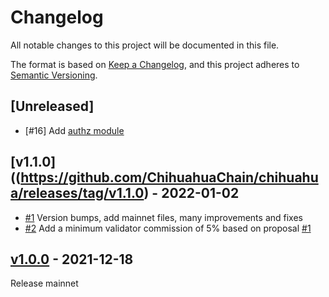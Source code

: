 <!--
Guiding Principles:

Changelogs are for humans, not machines.
There should be an entry for every single version.
The same types of changes should be grouped.
Versions and sections should be linkable.
The latest version comes first.
The release date of each version is displayed.
Mention whether you follow Semantic Versioning.

Usage:

Change log entries are to be added to the Unreleased section under the
appropriate stanza (see below). Each entry should ideally include a tag and
the Github issue reference in the following format:

* (<tag>) \#<issue-number> message

The issue numbers will later be link-ified during the release process so you do
not have to worry about including a link manually, but you can if you wish.

Types of changes (Stanzas):

"Features" for new features.
"Improvements" for changes in existing functionality.
"Deprecated" for soon-to-be removed features.
"Bug Fixes" for any bug fixes.
"Client Breaking" for breaking CLI commands and REST routes used by end-users.
"API Breaking" for breaking exported APIs used by developers building on SDK.
"State Machine Breaking" for any changes that result in a different AppState given same genesisState and txList.
Ref: https://keepachangelog.com/en/1.0.0/
-->

# Changelog

All notable changes to this project will be documented in this file.

The format is based on [Keep a Changelog](https://keepachangelog.com/en/1.0.0/),
and this project adheres to [Semantic Versioning](https://semver.org/spec/v2.0.0.html).

## [Unreleased]

- [#16] Add [authz module](https://github.com/cosmos/cosmos-sdk/tree/master/x/authz/spec)

## [v1.1.0]((https://github.com/ChihuahuaChain/chihuahua/releases/tag/v1.1.0) - 2022-01-02
- [#1](https://github.com/ChihuahuaChain/chihuahua/pull/2) Version bumps, add mainnet files, many improvements and fixes
- [#2](https://github.com/pomifer/chihuahua/pull/1) Add a minimum validator commission of 5% based on proposal [#1](https://omniflix.chihuahua.wtf/proposals)

## [v1.0.0](https://github.com/ChihuahuaChain/chihuahua/releases/tag/v1.0.0) - 2021-12-18

Release mainnet
